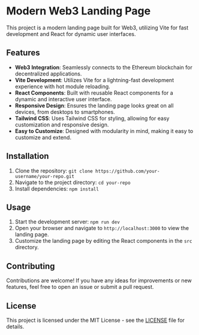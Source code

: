 # Modern Web3 Landing Page

This project is a modern landing page built for Web3, utilizing Vite for fast development and React for dynamic user interfaces.

## Features

- **Web3 Integration**: Seamlessly connects to the Ethereum blockchain for decentralized applications.
- **Vite Development**: Utilizes Vite for a lightning-fast development experience with hot module reloading.
- **React Components**: Built with reusable React components for a dynamic and interactive user interface.
- **Responsive Design**: Ensures the landing page looks great on all devices, from desktops to smartphones.
- **Tailwind CSS**: Uses Tailwind CSS for styling, allowing for easy customization and responsive design.
- **Easy to Customize**: Designed with modularity in mind, making it easy to customize and extend.

## Installation

1. Clone the repository: `git clone https://github.com/your-username/your-repo.git`
2. Navigate to the project directory: `cd your-repo`
3. Install dependencies: `npm install`

## Usage

1. Start the development server: `npm run dev`
2. Open your browser and navigate to `http://localhost:3000` to view the landing page.
3. Customize the landing page by editing the React components in the `src` directory.

## Contributing

Contributions are welcome! If you have any ideas for improvements or new features, feel free to open an issue or submit a pull request.

## License

This project is licensed under the MIT License - see the [LICENSE](LICENSE) file for details.
